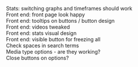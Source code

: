 Stats: switching graphs and timeframes should work<br />
Front end: front page look happy<br />
Front end: tooltips on buttons / button design<br />
Front end: videos tweaked<br />
Front end: stats visual design<br />
Front end: visible button for freezing all<br />
Check spaces in search terms<br />
Media type options - are they working?<br />
Close buttons on options?<br />


